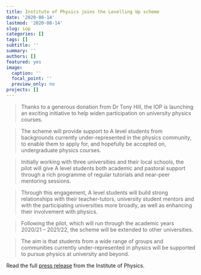 ```yaml
---
title: Institute of Physics joins the Levelling Up scheme
date: '2020-08-14'
lastmod: '2020-08-14'
slug: iop
categories: []
tags: []
subtitle: ''
summary: ''
authors: []
featured: yes
image:
  caption: ''
  focal_point: ''
  preview_only: no
projects: []
---
```


> Thanks to a generous donation from Dr Tony Hill, the IOP is launching an exciting initiative to help widen participation on university physics courses.

<!--more-->

> The scheme will provide support to A level students from backgrounds currently under-represented in the physics community, to enable them to apply for, and hopefully be accepted on, undergraduate physics courses.

> Initially working with three universities and their local schools, the pilot will give A level students both academic and pastoral support through a rich programme of regular tutorials and near-peer mentoring sessions.

> Through this engagement, A level students will build strong relationships with their teacher-tutors, university student mentors and with the participating universities more broadly, as well as enhancing their involvement with physics.

> Following the pilot, which will run through the academic years 2020/21 – 2021/22, the scheme will be extended to other universities.

> The aim is that students from a wide range of groups and communities currently under-represented in physics will be supported to pursue physics at university and beyond.

Read the full [press release](https://www.iop.org/about/news/widening-participation-higher-education-physics) from the Institute of Physics.